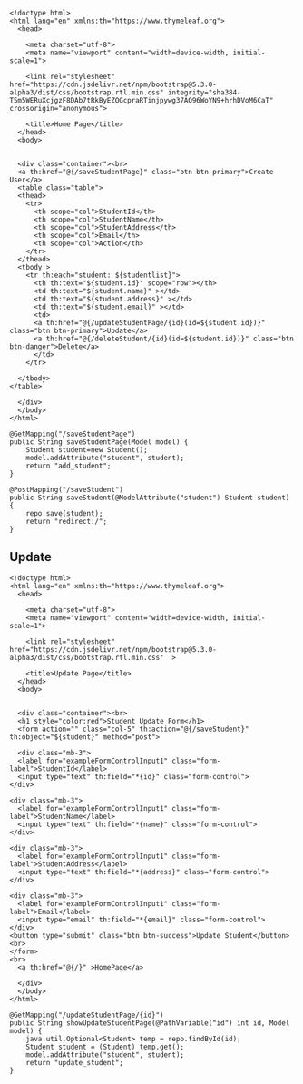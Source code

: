 ```
<!doctype html>
<html lang="en" xmlns:th="https://www.thymeleaf.org">
  <head>

    <meta charset="utf-8">
    <meta name="viewport" content="width=device-width, initial-scale=1">

    <link rel="stylesheet" href="https://cdn.jsdelivr.net/npm/bootstrap@5.3.0-alpha3/dist/css/bootstrap.rtl.min.css" integrity="sha384-T5m5WERuXcjgzF8DAb7tRkByEZQGcpraRTinjpywg37AO96WoYN9+hrhDVoM6CaT" crossorigin="anonymous">

    <title>Home Page</title>
  </head>
  <body>
    
  
  <div class="container"><br>
  <a th:href="@{/saveStudentPage}" class="btn btn-primary">Create User</a>
  <table class="table">
  <thead>
    <tr>
      <th scope="col">StudentId</th>
      <th scope="col">StudentName</th>
      <th scope="col">StudentAddress</th>
      <th scope="col">Email</th>
      <th scope="col">Action</th>
    </tr>
  </thead>
  <tbody >
    <tr th:each="student: ${studentlist}">
      <th th:text="${student.id}" scope="row"></th>
      <td th:text="${student.name}" ></td>
      <td th:text="${student.address}" ></td>
      <td th:text="${student.email}" ></td>
      <td>
      <a th:href="@{/updateStudentPage/{id}(id=${student.id})}" class="btn btn-primary">Update</a>
      <a th:href="@{/deleteStudent/{id}(id=${student.id})}" class="btn btn-danger">Delete</a>
      </td>
    </tr>
    
  </tbody>
</table>

  </div>
  </body>
</html>
```
	@GetMapping("/saveStudentPage")
	public String saveStudentPage(Model model) {
		Student student=new Student();
		model.addAttribute("student", student);
		return "add_student";
	}
	
	@PostMapping("/saveStudent")
	public String saveStudent(@ModelAttribute("student") Student student) {
		repo.save(student);
		return "redirect:/";
	}

## Update

```
<!doctype html>
<html lang="en" xmlns:th="https://www.thymeleaf.org">
  <head>

    <meta charset="utf-8">
    <meta name="viewport" content="width=device-width, initial-scale=1">

    <link rel="stylesheet" href="https://cdn.jsdelivr.net/npm/bootstrap@5.3.0-alpha3/dist/css/bootstrap.rtl.min.css"  >

    <title>Update Page</title>
  </head>
  <body>
    

  <div class="container"><br>
  <h1 style="color:red">Student Update Form</h1>
  <form action="" class="col-5" th:action="@{/saveStudent}" th:object="${student}" method="post">
  
  <div class="mb-3">
  <label for="exampleFormControlInput1" class="form-label">StudentId</label>
  <input type="text" th:field="*{id}" class="form-control">
</div>

<div class="mb-3">
  <label for="exampleFormControlInput1" class="form-label">StudentName</label>
  <input type="text" th:field="*{name}" class="form-control">
</div>

<div class="mb-3">
  <label for="exampleFormControlInput1" class="form-label">StudentAddress</label>
  <input type="text" th:field="*{address}" class="form-control">
</div>

<div class="mb-3">
  <label for="exampleFormControlInput1" class="form-label">Email</label>
  <input type="email" th:field="*{email}" class="form-control">
</div>
<button type="submit" class="btn btn-success">Update Student</button>
<br>
</form>
<br>
  <a th:href="@{/}" >HomePage</a>
  
  </div>
  </body>
</html>
```
    @GetMapping("/updateStudentPage/{id}")
	public String showUpdateStudentPage(@PathVariable("id") int id, Model model) {
		java.util.Optional<Student> temp = repo.findById(id);
		Student student = (Student) temp.get();
		model.addAttribute("student", student);
		return "update_student";
	}
